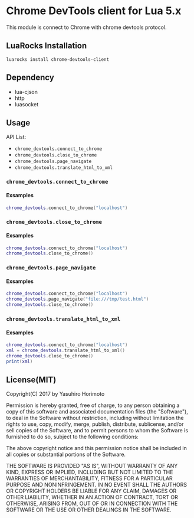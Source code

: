 Chrome DevTools client for Lua 5.x
==================================
This module is connect to Chrome with chrome devtools protocol.


LuaRocks Installation
---------------------
`luarocks install chrome-devtools-client`

Dependency
----------
- lua-cjson
- http
- luasocket

Usage
-----
API List:

- `chrome_devtools.connect_to_chrome`
- `chrome_devtools.close_to_chrome`
- `chrome_devtools.page_navigate`
- `chrome_devtools.translate_html_to_xml`

### `chrome_devtools.connect_to_chrome`

#### Exsamples
```lua
chrome_devtools.connect_to_chrome("localhost")
```

### `chrome_devtools.close_to_chrome`

#### Exsamples
```lua
chrome_devtools.connect_to_chrome("localhost")
chrome_devtools.close_to_chrome()
```

### `chrome_devtools.page_navigate`

#### Exsamples
```lua
chrome_devtools.connect_to_chrome("localhost")
chrome_devtools.page_navigate("file:///tmp/test.html")
chrome_devtools.close_to_chrome()
```

### `chrome_devtools.translate_html_to_xml`

#### Exsamples
```lua
chrome_devtools.connect_to_chrome("localhost")
xml = chrome_devtools.translate_html_to_xml()
chrome_devtools.close_to_chrome()
print(xml)
```

License(MIT)
-------
Copyright(C) 2017 by Yasuhiro Horimoto

Permission is hereby granted, free of charge, to any person obtaining a copy of this software and associated documentation
files (the "Software"), to deal in the Software without restriction, including without limitation the rights to use, copy, modify,
merge, publish, distribute, sublicense, and/or sell copies of the Software, and to permit persons to whom the Software is
furnished to do so, subject to the following conditions:

The above copyright notice and this permission notice shall be included in all copies or substantial portions of the Software.

THE SOFTWARE IS PROVIDED "AS IS", WITHOUT WARRANTY OF ANY KIND, EXPRESS OR IMPLIED, INCLUDING
BUT NOT LIMITED TO THE WARRANTIES OF MERCHANTABILITY, FITNESS FOR A PARTICULAR PURPOSE AND
NONINFRINGEMENT. IN NO EVENT SHALL THE AUTHORS OR COPYRIGHT HOLDERS BE LIABLE FOR ANY CLAIM,
DAMAGES OR OTHER LIABILITY, WHETHER IN AN ACTION OF CONTRACT, TORT OR OTHERWISE, ARISING FROM,
OUT OF OR IN CONNECTION WITH THE SOFTWARE OR THE USE OR OTHER DEALINGS IN THE SOFTWARE.
